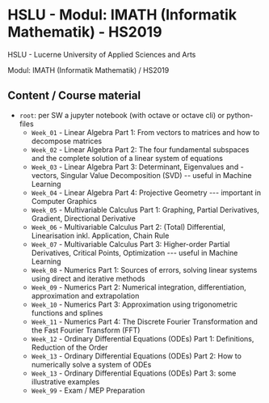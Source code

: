 # HSLU  - Modul: IMATH (Informatik Mathematik) - HS2019
HSLU - Lucerne University of Applied Sciences and Arts

Modul: IMATH (Informatik Mathematik) / HS2019

## Content / Course material
    
- `root`: per SW a jupyter notebook (with octave or octave cli) or python-files
    - `Week_01` - Linear Algebra Part 1: From vectors to matrices and how to decompose matrices
    - `Week_02` - Linear Algebra Part 2: The four fundamental subspaces and the complete solution of a linear system of equations
    - `Week_03` - Linear Algebra Part 3: Determinant, Eigenvalues and -vectors, Singular Value Decomposition (SVD) -- useful in Machine Learning
    - `Week_04` - Linear Algebra Part 4: Projective Geometry --- important in Computer Graphics
    - `Week_05` - Multivariable Calculus Part 1: Graphing, Partial Derivatives, Gradient, Directional Derivative
    - `Week_06` - Multivariable Calculus Part 2: (Total) Differential, Linearisation inkl. Application, Chain Rule
    - `Week_07` - Multivariable Calculus Part 3: Higher-order Partial Derivatives, Critical Points, Optimization --- useful in Machine Learning
    - `Week_08` - Numerics Part 1: Sources of errors, solving linear systems using direct and iterative methods
    - `Week_09` - Numerics Part 2: Numerical integration, differentiation, approximation and extrapolation
    - `Week_10` - Numerics Part 3: Approximation using trigonometric functions and splines
    - `Week_11` - Numerics Part 4: The Discrete Fourier Transformation and the Fast Fourier Transform (FFT)
    - `Week_12` - Ordinary Differential Equations (ODEs) Part 1: Definitions, Reduction of the Order
    - `Week_13` - Ordinary Differential Equations (ODEs) Part 2: How to numerically solve a system of ODEs
    - `Week_13` - Ordinary Differential Equations (ODEs) Part 3: some illustrative examples
    - `Week_99` - Exam / MEP Preparation
    